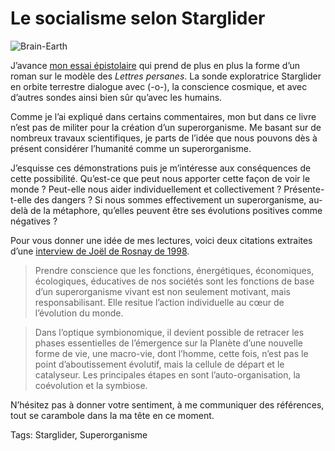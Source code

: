 # Le socialisme selon Starglider

![Brain-Earth](http://blog.tcrouzet.comhttps://tcrouzet.com/images_tc/2009/07/Brain-Earth1-450x274.GIF)

J’avance [mon essai épistolaire](http://blog.tcrouzet.com/2009/06/13/du-premier-ordinateur-a-starglider/) qui prend de plus en plus la forme d’un roman sur le modèle des *Lettres persanes*. La sonde exploratrice Starglider en orbite terrestre dialogue avec (-o-), la conscience cosmique, et avec d’autres sondes ainsi bien sûr qu’avec les humains.

Comme je l’ai expliqué dans certains commentaires, mon but dans ce livre n’est pas de militer pour la création d’un superorganisme. Me basant sur de nombreux travaux scientifiques, je parts de l’idée que nous pouvons dès à présent considérer l’humanité comme un superorganisme.<span id="more-7704"></span>

J’esquisse ces démonstrations puis je m’intéresse aux conséquences de cette possibilité. Qu’est-ce que peut nous apporter cette façon de voir le monde ? Peut-elle nous aider individuellement et collectivement ? Présente-t-elle des dangers ? Si nous sommes effectivement un superorganisme, au-delà de la métaphore, qu’elles peuvent être ses évolutions positives comme négatives ?

Pour vous donner une idée de mes lectures, voici deux citations extraites d’une [interview de Joël de Rosnay de 1998](http://www.cite-sciences.fr/derosnay/articles/CasalJR.html).

> Prendre conscience que les fonctions, énergétiques, économiques, écologiques, éducatives de nos sociétés sont les fonctions de base d’un superorganisme vivant est non seulement motivant, mais responsabilisant. Elle resitue l’action individuelle au cœur de l’évolution du monde.

> Dans l’optique symbionomique, il devient possible de retracer les phases essentielles de l’émergence sur la Planète d’une nouvelle forme de vie, une macro-vie, dont l’homme, cette fois, n’est pas le point d’aboutissement évolutif, mais la cellule de départ et le catalyseur. Les principales étapes en sont l’auto-organisation, la coévolution et la symbiose.

N’hésitez pas à donner votre sentiment, à me communiquer des références, tout se carambole dans la ma tête en ce moment.

Tags: Starglider, Superorganisme